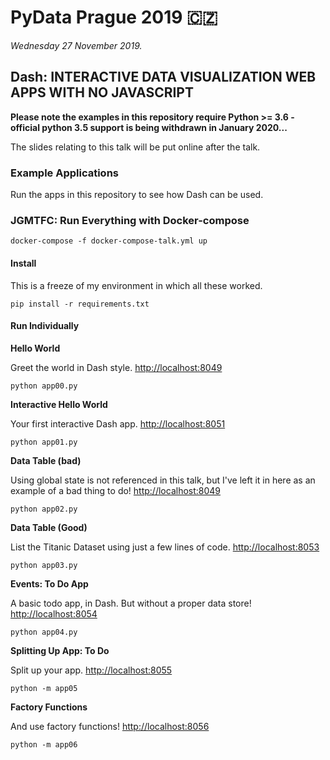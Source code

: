 # PyData Prague 2019 🇨🇿

_Wednesday 27 November 2019._

## Dash: INTERACTIVE DATA VISUALIZATION WEB APPS WITH NO JAVASCRIPT

**Please note the examples in this repository require Python >= 3.6 - official python 3.5 support is being withdrawn in January 2020...**

The slides relating to this talk will be put online after the talk.

### Example Applications

Run the apps in this repository to see how Dash can be used.

### JGMTFC: Run Everything with Docker-compose

    docker-compose -f docker-compose-talk.yml up

#### Install

This is a freeze of my environment in which all these worked.

    pip install -r requirements.txt

#### Run Individually

**Hello World**

Greet the world in Dash style. [http://localhost:8049](http://localhost:8049)

    python app00.py


**Interactive Hello World**

Your first interactive Dash app. [http://localhost:8051](http://localhost:8051)

    python app01.py


**Data Table (bad)**

Using global state is not referenced in this talk, but I've left it in here as an example of a bad thing to do! [http://localhost:8049](http://localhost:8052)

    python app02.py


**Data Table (Good)**

List the Titanic Dataset using just a few lines of code. [http://localhost:8053](http://localhost:8053)

    python app03.py

**Events: To Do App**

A basic todo app, in Dash. But without a proper data store! [http://localhost:8054](http://localhost:8054)

    python app04.py


**Splitting Up App: To Do**

Split up your app. [http://localhost:8055](http://localhost:8055)

    python -m app05


**Factory Functions**

And use factory functions! [http://localhost:8056](http://localhost:8056)

    python -m app06

